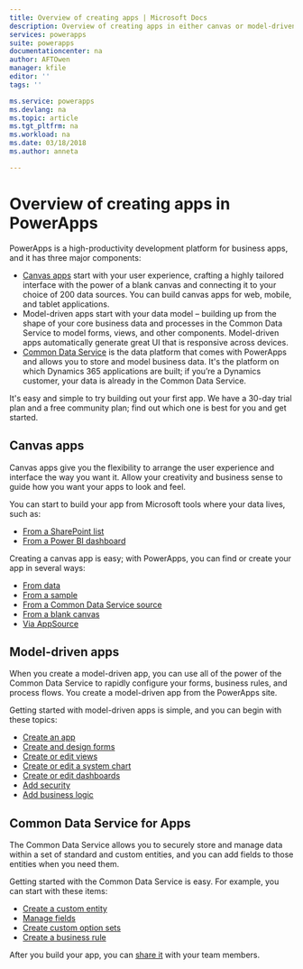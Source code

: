 ```yaml
---
title: Overview of creating apps | Microsoft Docs
description: Overview of creating apps in either canvas or model-driven mode and incorporating the Common Data Service
services: powerapps
suite: powerapps
documentationcenter: na
author: AFTOwen
manager: kfile
editor: ''
tags: ''

ms.service: powerapps
ms.devlang: na
ms.topic: article
ms.tgt_pltfrm: na
ms.workload: na
ms.date: 03/18/2018
ms.author: anneta

---
```


# Overview of creating apps in PowerApps
PowerApps is a high-productivity development platform for business apps, and it has three major components:

- [Canvas apps](canvas-apps/getting-started.md) start with your user experience, crafting a highly tailored interface with the power of a blank canvas and connecting it to your choice of 200 data sources. You can build canvas apps for web, mobile, and tablet applications.
- Model-driven apps start with your data model – building up from the shape of your core business data and processes in the Common Data Service to model forms, views, and other components. Model-driven apps automatically generate great UI that is responsive across devices.
- [Common Data Service](common-data-service/data-platform-intro.md) is the data platform that comes with PowerApps and allows you to store and model business data. It's the platform on which Dynamics 365 applications are built; if you’re a Dynamics customer, your data is already in the Common Data Service.

It's easy and simple to try building out your first app. We have a 30-day trial plan and a free community plan; find out which one is best for you and get started.

## Canvas apps
Canvas apps give you the flexibility to arrange the user experience and interface the way you want it. Allow your creativity and business sense to guide how you want your apps to look and feel.

You can start to build your app from Microsoft tools where your data lives, such as:

- [From a SharePoint list](canvas-apps/generate-app-from-sharepoint-list-interface.md)
- [From a Power BI dashboard](canvas-apps/embed-powerapps-powerbi.md)

Creating a canvas app is easy; with PowerApps, you can find or create your app in several ways:

- [From data](canvas-apps/app-from-sharepoint.md)
- [From a sample](canvas-apps/open-and-run-a-sample-app.md)
- [From a Common Data Service source](canvas-apps/data-platform-create-app.md)
- [From a blank canvas](canvas-apps/data-platform-create-app-scratch.md)
- [Via AppSource](../user/app-source.md)

## Model-driven apps
When you create a model-driven app, you can use all of the power of the Common Data Service to rapidly configure your forms, business rules, and process flows. You create a model-driven app from the PowerApps site.

Getting started with model-driven apps is simple, and you can begin with these topics:

- [Create an app](https://docs.microsoft.com/en-us/dynamics365/customer-engagement/customize/create-edit-app)
- [Create and design forms](https://docs.microsoft.com/dynamics365/customer-engagement/customize/create-design-forms-app)
- [Create or edit views](https://docs.microsoft.com/dynamics365/customer-engagement/customize/create-edit-views)
- [Create or edit a system chart](https://docs.microsoft.com/dynamics365/customer-engagement/customize/create-edit-system-chart)
- [Create or edit dashboards](https://docs.microsoft.com/dynamics365/customer-engagement/customize/create-edit-dashboards)
- [Add security](https://docs.microsoft.com/dynamics365/customer-engagement/customize/manage-access-apps-security-roles)
- [Add business logic](https://docs.microsoft.com/dynamics365/customer-engagement/customize/guide-staff-through-common-tasks-processes)

## Common Data Service for Apps
The Common Data Service allows you to securely store and manage data within a set of standard and custom entities, and you can add fields to those entities when you need them.

Getting started with the Common Data Service is easy. For example, you can start with these items:
- [Create a custom entity](common-data-service/data-platform-create-entity.md)
- [Manage fields](common-data-service/data-platform-manage-fields.md)
- [Create custom option sets](common-data-service/custom-picklists.md)
- [Create a business rule](https://docs.microsoft.com/dynamics365/customer-engagement/customize/create-business-rules-recommendations-apply-logic-form)

After you build your app, you can [share it](canvas-apps/share-app.md) with your team members.




